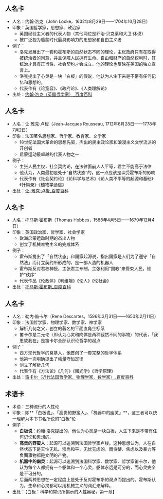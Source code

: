 
## 人名卡
- 人名：约翰·洛克（John Locke，1632年8月29日——1704年10月28日）
- 印象：英国哲学家，思想家、政治家
	- 英国经验主义者的代表人物（其他两位是乔治·贝克莱和大卫·休谟）
	- 被广泛视为启蒙时代最具影响力的思想家和自由主义者
- 例子：
	- 洛克发展出了一套和霍布斯的自然状态不同的理论，主张政府只有在取得被统治者的同意，并且保障人民拥有生命、自由和财产的自然权利时，其统治才具有正当性，社会契约才会成立。他的理论也反映在美国的独立宣言上。
	- 洛克提出了心灵是一块「白板」的假说，他认为人生下来是不带有任何记忆和思想的。
	- 代表作有《论宽容》、《政府论》、《人类理解论》
- 出处：[约翰·洛克（英国哲学家）_百度百科][1]

## 人名卡
- 人名：让·雅克·卢梭（Jean-Jacques Rousseau, 1712年6月28日——1778年7月2日）
- 印象：法国著名思想家、哲学家、教育家、文学家
	- 18世纪法国大革命的思想先驱，杰出的民主政论家和浪漫主义文学流派的开创者
	- 启蒙运动最卓越的代表人物之一
- 例子：
	- 主张人民主权，社会契约论，在法律面前人人平等，君主不能高于法律
	- 他认为，人类最初是处于“自然状态”的，这一点应该是深受霍布斯的影响
	- 代表作有《社会契约论》《论科学与艺术》《论人类不平等的起源和基础》《忏悔录》《植物学通信》
- 出处：[让-雅克·卢梭_百度百科][2]

## 人名卡
- 人名：托马斯·霍布斯（Thomas Hobbes，1588年4月5日——1679年12月4日）
- 印象：英国政治家、哲学家、社会学家
	- 欧洲启蒙运动时期的杰出人物
	- 创立了机械唯物主义的完成体系
- 例子：
	- 霍布斯提出了「自然状态」和国家起源说，指出国家是人们为了遵守「自然法」而订立契约所形成的，是一部人造的机器人
	- 霍布斯反对君权神授，主张君主专制，主张利用“国教”来管束人民，维护“秩序”
	- 代表作品《论政体》《利维坦》《论人》《论社会》
- 出处：[托马斯·霍布斯_百度百科][3]

## 人名卡
- 人名：勒内·笛卡尔（Rene Descartes，1596年3月31日——1650年2月11日）
- 印象：法国哲学家、物理学家、数学家、神学家
	- 解析几何之父，创立的著名的平面直角坐标系
	- 笛卡尔是二元论（即认为心灵和肉体是两种截然不同的事物）的代表，「我思故我在」是笛卡尔全部认识论哲学的起点
- 例子：
	- 西方现代哲学的奠基人，他首创了一套完整的哲学体系
	- 他第一次明确提出了动量守恒定律
	- 创立了解析几何
	- 代表作有《方法论》《几何》《屈光学》《哲学原理》
- 出处：[笛卡尔（近代法国哲学家、物理学家、数学家）_百度百科][4]

## 术语卡
- 术语：三种流行的人性论
- 印象：即**「白板说」、「高贵的野蛮人」、「机器中的幽灵」**，这三者可以统一理解为本书书名所说的“白板”论
- 例子：
	- **白板说**：约翰·洛克提出的，他认为心灵是一块白板，人生下来是不带有任何记忆和思想的。
	- **高贵的野蛮人**：起源可以追溯到法国哲学家卢梭。这种思想认为，人在自然状态下是天性无私、崇尚和平、无忧无虑的，而贪婪、焦虑以及暴力等负面事物都是文明的产物。
	- **机器中的幽灵**：起源可以追溯到法国科学家、数学家、哲学家笛卡尔，他认为每个人都拥有一个躯体和一个心灵，躯体永远是可分的，而心灵完全是不可分的。
	- 后面两种思想在一定程度上是处于反对霍布斯的观点而提出的。霍布斯认为，生命和心灵都可以用机械主义的词汇来解释。
- 出处：【白板：科学和常识所揭示的人性奥秘，第一章】

[1]:	https://baike.baidu.com/item/%E7%BA%A6%E7%BF%B0%C2%B7%E6%B4%9B%E5%85%8B/24712
[2]:	https://baike.baidu.com/item/%E8%AE%A9-%E9%9B%85%E5%85%8B%C2%B7%E5%8D%A2%E6%A2%AD/7169222?fromtitle=%E5%8D%A2%E6%A2%AD&fromid=193632
[3]:	https://baike.baidu.com/item/%E6%89%98%E9%A9%AC%E6%96%AF%C2%B7%E9%9C%8D%E5%B8%83%E6%96%AF?fromtitle=%E9%9C%8D%E5%B8%83%E6%96%AF&fromid=649408
[4]:	https://baike.baidu.com/item/%E7%AC%9B%E5%8D%A1%E5%B0%94/85475?fr=aladdin
